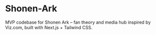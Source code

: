 # Shonen-Ark
MVP codebase for Shonen Ark – fan theory and media hub inspired by Viz.com, built with Next.js + Tailwind CSS.
